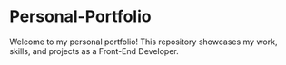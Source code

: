 # Personal-Portfolio
Welcome to my personal portfolio! This repository showcases my work, skills, and projects as a Front-End Developer.
